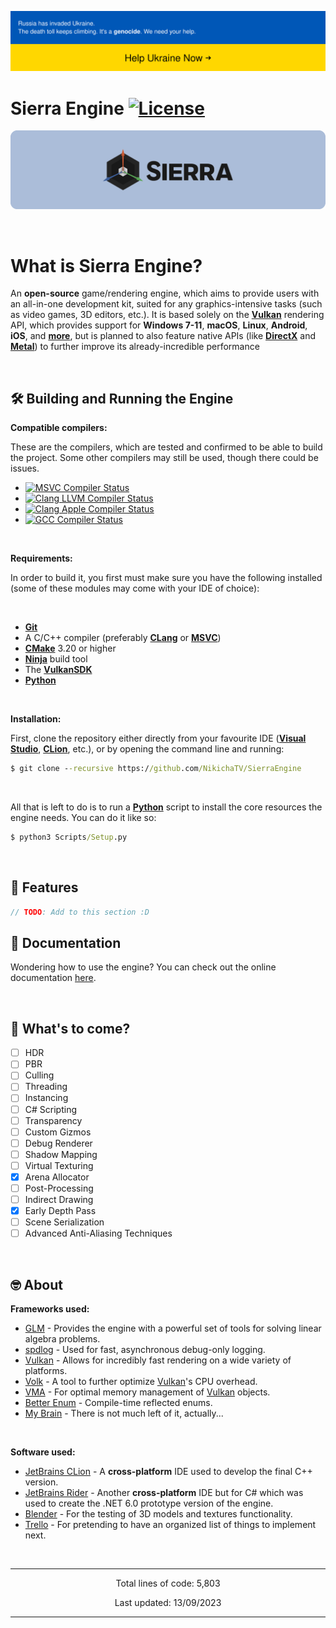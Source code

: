 [![Stand With Ukraine](https://raw.githubusercontent.com/vshymanskyy/StandWithUkraine/main/banner2-direct.svg)](https://bit.ly/3OMysM8)

# Sierra Engine [![License](https://img.shields.io/github/license/NikichaTV/SierraEngine.svg)](https://github.com/NikichaTV/SierraEngine/blob/master/LICENSE)

![Sierra](Media/SierraLogoTextBackground.png?raw=true "Sierra")

<br>

# What is Sierra Engine?

An **open-source** game/rendering engine, which aims to provide users with an all-in-one development kit, suited for any graphics-intensive tasks (such as video games, 3D editors, etc.). It is based solely on the **[Vulkan](https://www.vulkan.org/)** rendering API, which provides support for **Windows 7-11**, **macOS**, **Linux**, **Android**, **iOS**, and **[more](https://en.wikipedia.org/wiki/Vulkan#Cross_platform)**, but is planned to also feature native APIs (like **[DirectX](https://developer.nvidia.com/directx)** and **[Metal](https://developer.apple.com/metal/)**) to further improve its already-incredible performance

<br>

## 🛠️ Building and Running the Engine

**Compatible compilers:**

These are the compilers, which are tested and confirmed to be able to build the project. Some other compilers may still be used, though there could be issues.

* [![MSVC Compiler Status](https://img.shields.io/badge/MSVC-2019\/2022-blue.svg)](https://visualstudio.microsoft.com/vs/)
* [![Clang LLVM Compiler Status](https://img.shields.io/badge/Clang-LLVM-blue.svg)](https://clang.llvm.org/)
* [![Clang Apple Compiler Status](https://img.shields.io/badge/Clang-Apple-blue.svg)](https://developer.apple.com/xcode/)
* [![GCC Compiler Status](https://img.shields.io/badge/GCC-Unix-blue.svg)](https://gcc.gnu.org/)

<br>

**Requirements:**

In order to build it, you first must make sure you have the following installed (some of these modules may come with your IDE of choice):

<br>

* **[Git](https://git-scm.com/downloads)**
* A C/C++ compiler (preferably **[CLang](https://clang.llvm.org)** or **[MSVC](https://visualstudio.microsoft.com/downloads/)**)
* **[CMake](https://cmake.org/download/)** 3.20 or higher
* **[Ninja](https://ninja-build.org)** build tool
* The **[VulkanSDK](https://vulkan.lunarg.com)**
* **[Python](https://www.python.org/downloads/)**

<br>

**Installation:**

First, clone the repository either directly from your favourite IDE (<b><a href="https://visualstudio.microsoft.com">Visual Studio</a></b>, <b><a href="https://www.jetbrains.com/clion/">CLion</a></b>, etc.), or by opening the command line and running:

```bat
$ git clone --recursive https://github.com/NikichaTV/SierraEngine
```

<br>

All that is left to do is to run a **[Python](https://www.python.org/downloads/)** script to install the core resources the engine needs. You can do it like so:

```bat
$ python3 Scripts/Setup.py
```

<br>

## 💫 Features

```c++
// TODO: Add to this section :D
```

## 📄 Documentation

Wondering how to use the engine? You can check out the online documentation [here](https://sierra.nikichatv.com/Documentation/).

<br>

## 🔮 What's to come?

- [ ] HDR
- [ ] PBR
- [ ] Culling
- [ ] Threading
- [ ] Instancing
- [ ] C# Scripting
- [ ] Transparency
- [ ] Custom Gizmos
- [ ] Debug Renderer
- [ ] Shadow Mapping
- [ ] Virtual Texturing
- [x] Arena Allocator
- [ ] Post-Processing
- [ ] Indirect Drawing
- [x] Early Depth Pass
- [ ] Scene Serialization
- [ ] Advanced Anti-Aliasing Techniques

<br>

## 🤓️ About

**Frameworks used:**

* [GLM](https://github.com/g-truc/glm/) - Provides the engine with a powerful set of tools for solving linear algebra problems.
* [spdlog](https://github.com/gabime/spdlog) - Used for fast, asynchronous debug-only logging.
* [Vulkan](https://www.vulkan.org/) - Allows for incredibly fast rendering on a wide variety of platforms.
* [Volk](https://github.com/zeux/volk/tree/master/) - A tool to further optimize [Vulkan](https://www.vulkan.org/)'s CPU overhead.
* [VMA](https://gpuopen.com/vulkan-memory-allocator/) - For optimal memory management of [Vulkan](https://www.vulkan.org/) objects.
* [Better Enum](https://github.com/aantron/better-enums) - Compile-time reflected enums.
* [My Brain](https://ih1.redbubble.net/image.528192883.5730/st,small,845x845-pad,1000x1000,f8f8f8.u9.jpg) - There is not much left of it, actually...

<br>

**Software used:**

* [JetBrains CLion](https://www.jetbrains.com/clion/) - A **cross-platform** IDE used to develop the final C++ version.
* [JetBrains Rider](https://www.jetbrains.com/rider/) - Another **cross-platform** IDE but for C# which was used to create the .NET 6.0 prototype version of the engine.
* [Blender](https://www.blender.org/) - For the testing of 3D models and textures functionality.
* [Trello](https://trello.com/b/RMYtZPOg/sierra-engine/) - For pretending to have an organized list of things to implement next.

<br>

---------------------------------------------------------------------------------------------------------------------------------------------------------------------------

<p align="center" id="LineCounter">Total lines of code: 5,803</p>
<p align="center" id="LastUpdated">Last updated: 13/09/2023 </p>

------------------------------------------------------------------------------------------------------------------------------------------------------------------------------------------------------------------------------------------------------------------------------------------------------------------
